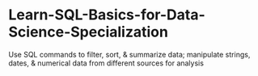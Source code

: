 # Learn-SQL-Basics-for-Data-Science-Specialization
Use SQL commands to filter, sort, &amp; summarize data; manipulate strings, dates, &amp; numerical data from different sources for analysis
